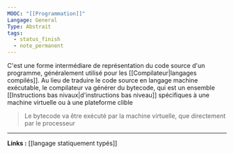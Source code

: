 ```yaml
---
MOOC: "[[Programmation]]"
Langage: General
Type: Abstrait
tags:
  - status_finish
  - note_permanent
---
```

C'est une forme intermédiare de représentation du code source d'un programme, généralement utilisé pour les [[Compilateur|langages compilés]]. Au lieu de traduire le code source en langage machine exécutable, le compilateur va générer du bytecode, qui est un ensemble [[Instructions bas nivaux|d'instructions bas niveau]] spécifiques à une machine virtuelle ou à une plateforme clible
>Le bytecode va être exécuté par la machine virtuelle, que directement par le processeur

---
**Links :**
[[langage statiquement typés]]